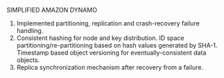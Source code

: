 SIMPLIFIED AMAZON DYNAMO

1) Implemented partitioning, replication and crash-recovery failure handling.
2) Consistent hashing for node and key distribution. ID space partitioning/re-partitioning based on hash values generated by SHA-1. Timestamp based object versioning for eventually-consistent data objects.
3) Replica synchronization mechanism after recovery from a failure.
